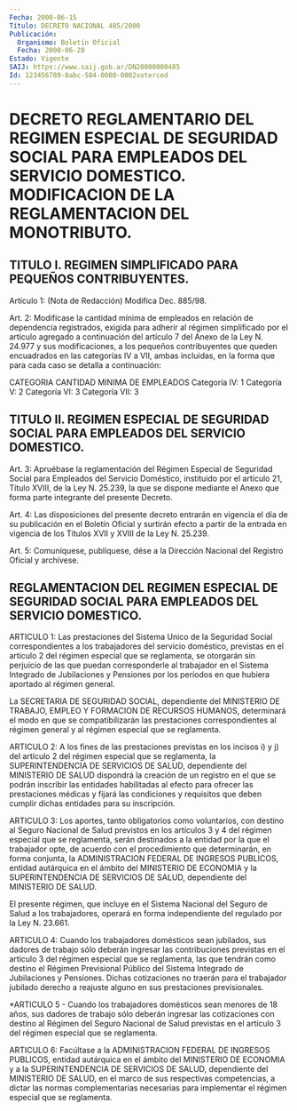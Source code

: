 ```yaml
---
Fecha: 2000-06-15
Título: DECRETO NACIONAL 485/2000
Publicación:
  Organismo: Boletín Oficial
  Fecha: 2000-06-20
Estado: Vigente
SAIJ: https://www.saij.gob.ar/DN20000000485
Id: 123456789-0abc-584-0000-0002soterced
---
```

# DECRETO REGLAMENTARIO DEL REGIMEN ESPECIAL DE SEGURIDAD SOCIAL PARA EMPLEADOS DEL SERVICIO DOMESTICO. MODIFICACION DE LA REGLAMENTACION DEL MONOTRIBUTO.

## TITULO I. REGIMEN SIMPLIFICADO PARA PEQUEÑOS CONTRIBUYENTES.

<a id="1"></a>
Artículo  1: (Nota de Redacción) Modifica Dec. 885/98.

<a id="2"></a>
Art. 2: Modifícase la cantidad mínima de empleados en relación de dependencia registrados, exigida para adherir al régimen simplificado por el artículo agregado a continuación del artículo 7 del Anexo de la Ley N. 24.977 y sus modificaciones, a los pequeños contribuyentes que queden encuadrados en las categorías  IV  a VII, ambas  incluidas,  en  la  forma  que  para cada caso se detalla a continuación:

 CATEGORIA                CANTIDAD MINIMA                         DE EMPLEADOS Categoría IV:                 1 Categoría V:                  2 Categoría VI:                 3 Categoría VII:                3

## TITULO II. REGIMEN ESPECIAL DE SEGURIDAD SOCIAL PARA EMPLEADOS DEL SERVICIO DOMESTICO.

<a id="3"></a>
Art.  3:  Apruébase  la  reglamentación del Régimen Especial  de Seguridad Social para Empleados del Servicio Doméstico, instituido por el artículo 21, Título  XVIII, de la Ley N. 25.239, la que se dispone mediante el Anexo que forma parte  integrante  del presente Decreto.

<a id="4"></a>
Art.  4:  Las  disposiciones  del  presente decreto entrarán  en vigencia el día de su publicación en el Boletín Oficial y surtirán efecto a partir de la entrada en vigencia  de  los  Títulos XVII y XVIII de la Ley N. 25.239.

<a id="5"></a>
Art. 5: Comuníquese, publíquese, dése a la Dirección Nacional  del Registro Oficial y archívese.

## REGLAMENTACION DEL REGIMEN ESPECIAL DE SEGURIDAD SOCIAL PARA EMPLEADOS DEL SERVICIO DOMESTICO.

<a id="1"></a>
ARTICULO 1: Las prestaciones del Sistema Unico de la Seguridad Social correspondientes a los trabajadores del servicio doméstico, previstas en el artículo 2 del régimen especial que se reglamenta, se otorgarán sin perjuicio de las que puedan  corresponderle  al  trabajador en el Sistema Integrado de Jubilaciones y Pensiones por los períodos en que hubiera aportado al régimen general.

La SECRETARIA DE SEGURIDAD SOCIAL, dependiente  del  MINISTERIO DE TRABAJO,  EMPLEO Y FORMACION DE RECURSOS HUMANOS, determinará  el modo en que  se compatibilizarán las prestaciones correspondientes al régimen general  y  al  régimen  especial  que  se  reglamenta.

<a id="2"></a>
ARTICULO 2: A los fines de las prestaciones previstas en los incisos i) y j) del artículo 2 del régimen especial que se reglamenta, la SUPERINTENDENCIA  DE SERVICIOS DE SALUD, dependiente del MINISTERIO DE SALUD dispondrá  la  creación de un registro en el que se podrán inscribir las entidades habilitadas al  efecto para ofrecer las prestaciones médicas y fijará las condiciones y requisitos que deben cumplir dichas entidades para su inscripción.

<a id="3"></a>
ARTICULO 3: Los aportes, tanto obligatorios como voluntarios, con destino al Seguro Nacional de Salud previstos en los artículos 3 y 4 del régimen especial que se reglamenta, serán destinados a la entidad por la que el trabajador opte, de acuerdo con el procedimiento que determinarán, en forma conjunta, la ADMINISTRACION FEDERAL DE INGRESOS PUBLICOS, entidad autárquica en el ámbito del MINISTERIO DE ECONOMIA y la SUPERINTENDENCIA DE SERVICIOS DE SALUD, dependiente del MINISTERIO DE SALUD.

El presente régimen,  que incluye en el Sistema Nacional del Seguro de Salud a los trabajadores,  operará  en  forma  independiente del regulado por la Ley N. 23.661.

<a id="4"></a>
ARTICULO 4: Cuando los trabajadores domésticos sean jubilados, sus dadores de trabajo sólo deberán  ingresar  las contribuciones previstas en el artículo 3 del régimen especial que se reglamenta, las que tendrán como destino el Régimen Previsional Público del Sistema Integrado de Jubilaciones y Pensiones. Dichas cotizaciones no  traerán  para  el  trabajador jubilado  derecho a reajuste alguno en sus prestaciones previsionales.

<a id="5"></a>
*ARTICULO 5 - Cuando los trabajadores domésticos sean menores de 18 años, sus dadores de trabajo sólo deberán ingresar las cotizaciones con destino al Régimen del Seguro Nacional de Salud previstas  en el artículo 3 del régimen especial que se reglamenta.

<a id="6"></a>
ARTICULO 6: Facúltase a la ADMINISTRACION FEDERAL DE INGRESOS PUBLICOS, entidad autárquica en el ámbito del MINISTERIO DE ECONOMIA y a la SUPERINTENDENCIA DE SERVICIOS DE SALUD, dependiente del MINISTERIO DE SALUD, en el marco de sus respectivas competencias, a dictar las normas complementarias necesarias para implementar el régimen especial  que  se reglamenta.